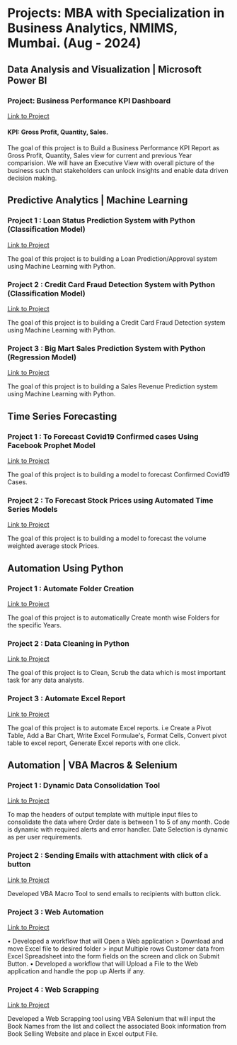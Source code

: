 Projects: MBA with Specialization in Business Analytics, NMIMS, Mumbai. (Aug - 2024)
==============================
## Data Analysis and Visualization | Microsoft Power BI

### Project: Business Performance KPI Dashboard
[Link to Project](https://github.com/August-Leo/Performance_KPI_Dashboard) 
#### KPI: Gross Profit, Quantity, Sales.

The goal of this project is to Build a Business Performance KPI Report as Gross Profit, Quantity, Sales view for current and previous Year comparision.
We will have an Executive View with overall picture of the business such that stakeholders can unlock insights and
enable data driven decision making.

## Predictive Analytics | Machine Learning

### Project 1 : Loan Status Prediction System with Python (Classification Model)
[Link to Project](https://github.com/August-Leo/Loan_Status_Prediction) 

The goal of this project is to building a Loan Prediction/Approval system using Machine Learning with Python.

### Project 2 : Credit Card Fraud Detection System with Python (Classification Model)
[Link to Project](https://github.com/August-Leo/Credit_Card_Fraud_Detection) 

The goal of this project is to building a Credit Card Fraud Detection system using Machine Learning with Python.

### Project 3 : Big Mart Sales Prediction System with Python (Regression Model)
[Link to Project](https://github.com/August-Leo/Big_Mart_Sales_Prediction) 

The goal of this project is to building a Sales Revenue Prediction system using Machine Learning with Python.

## Time Series Forecasting

### Project 1 : To Forecast Covid19 Confirmed cases Using Facebook Prophet Model
[Link to Project](https://github.com/August-Leo/Forecasting_Facebook_Prophet_Model) 

The goal of this project is to building a model to forecast Confirmed Covid19 Cases.

### Project 2 : To Forecast Stock Prices using Automated Time Series Models
[Link to Project](https://github.com/August-Leo/Forecasting_ARIMA_StockPrices) 

The goal of this project is to building a model to forecast the volume weighted average stock Prices.

## Automation Using Python

### Project 1 : Automate Folder Creation
[Link to Project](https://github.com/August-Leo/Automate_Folder_Creation) 

The goal of this project is to automatically Create month wise Folders for the specific Years.

### Project 2 : Data Cleaning in Python
[Link to Project](https://github.com/August-Leo/Data_Cleaning_Python) 

The goal of this project is to Clean, Scrub the data which is most important task for any data analysts.

### Project 3 : Automate Excel Report
[Link to Project](https://github.com/August-Leo/Automate_Excel) 

The goal of this project is to automate Excel reports. i.e Create a Pivot Table, Add a Bar Chart, Write Excel Formulae's, Format Cells, Convert pivot
table to excel report, Generate Excel reports with one click.

## Automation | VBA Macros & Selenium

### Project 1 : Dynamic Data Consolidation Tool
[Link to Project](https://github.com/August-Leo/Data_Consolidation_Tool) 

To map the headers of output template with multiple input files to consolidate the data where Order date is between 1 to 5 of any month. Code is
dynamic with required alerts and error handler. Date Selection is dynamic as per user requirements.

### Project 2 : Sending Emails with attachment with click of a button
[Link to Project](https://github.com/August-Leo/Auto_Send_Emails) 

Developed VBA Macro Tool to send emails to recipients with button click.

### Project 3 : Web Automation
[Link to Project](https://github.com/August-Leo/Web_Automation) 

• Developed a workflow that will Open a Web application > Download and move Excel file to desired folder > input Multiple rows Customer data from
Excel Spreadsheet into the form fields on the screen and click on Submit Button.
• Developed a workflow that will Upload a File to the Web application and handle the pop up Alerts if any.

### Project 4 : Web Scrapping
[Link to Project](https://github.com/August-Leo/Web_Scrapping) 

Developed a Web Scrapping tool using VBA Selenium that will input the Book Names from the list and collect the associated Book information from Book Selling Website
and place in Excel output File.
